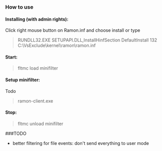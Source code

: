 ### How to use
#### Installing (with admin rights):
Click right mouse button on Ramon.inf and choose install or type
> RUNDLL32.EXE SETUPAPI.DLL,InstallHinfSection DefaultInstall 132 C:\VsExclude\kernel\ramon\ramon.inf

#### Start: 
> fltmc load minifilter

#### Setup minifilter:
Todo
> ramon-client.exe 


#### Stop:
> fltmc unload minifilter

###TODO
- better filtering for file events: don't send everything to user mode 